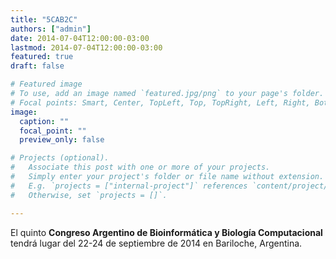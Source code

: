 ```yaml
---
title: "5CAB2C"
authors: ["admin"]
date: 2014-07-04T12:00:00-03:00
lastmod: 2014-07-04T12:00:00-03:00
featured: true
draft: false

# Featured image
# To use, add an image named `featured.jpg/png` to your page's folder.
# Focal points: Smart, Center, TopLeft, Top, TopRight, Left, Right, BottomLeft, Bottom, BottomRight.
image:
  caption: ""
  focal_point: ""
  preview_only: false

# Projects (optional).
#   Associate this post with one or more of your projects.
#   Simply enter your project's folder or file name without extension.
#   E.g. `projects = ["internal-project"]` references `content/project/deep-learning/index.md`.
#   Otherwise, set `projects = []`.

---
```

El quinto <strong>Congreso Argentino de Bioinformática y Biología Computacional</strong> tendrá lugar del 22-24 de septiembre de 2014 en Bariloche, Argentina.



&nbsp;